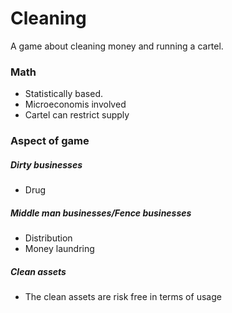 # Cleaning
A game about cleaning money and running a cartel.

### Math
- Statistically based.
- Microeconomis involved
- Cartel can restrict supply

### Aspect of game
##### Dirty businesses
- Drug

##### Middle man businesses/Fence businesses
- Distribution
- Money laundring


##### Clean assets
- The clean assets are risk free in terms of usage


